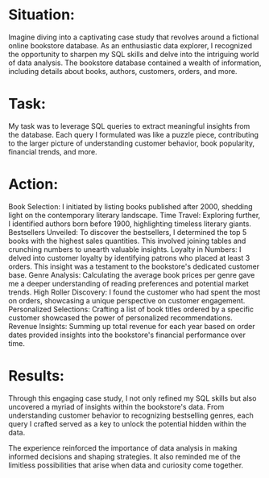 # Situation:
Imagine diving into a captivating case study that revolves around a fictional online bookstore database. As an enthusiastic data explorer, I recognized the opportunity to sharpen my SQL skills and delve into the intriguing world of data analysis. The bookstore database contained a wealth of information, including details about books, authors, customers, orders, and more.

# Task:
My task was to leverage SQL queries to extract meaningful insights from the database. Each query I formulated was like a puzzle piece, contributing to the larger picture of understanding customer behavior, book popularity, financial trends, and more.

# Action:

Book Selection: I initiated by listing books published after 2000, shedding light on the contemporary literary landscape.
Time Travel: Exploring further, I identified authors born before 1900, highlighting timeless literary giants.
Bestsellers Unveiled: To discover the bestsellers, I determined the top 5 books with the highest sales quantities. This involved joining tables and crunching numbers to unearth valuable insights.
Loyalty in Numbers: I delved into customer loyalty by identifying patrons who placed at least 3 orders. This insight was a testament to the bookstore's dedicated customer base.
Genre Analysis: Calculating the average book prices per genre gave me a deeper understanding of reading preferences and potential market trends.
High Roller Discovery: I found the customer who had spent the most on orders, showcasing a unique perspective on customer engagement.
Personalized Selections: Crafting a list of book titles ordered by a specific customer showcased the power of personalized recommendations.
Revenue Insights: Summing up total revenue for each year based on order dates provided insights into the bookstore's financial performance over time.
# Results:
Through this engaging case study, I not only refined my SQL skills but also uncovered a myriad of insights within the bookstore's data. From understanding customer behavior to recognizing bestselling genres, each query I crafted served as a key to unlock the potential hidden within the data.

The experience reinforced the importance of data analysis in making informed decisions and shaping strategies. It also reminded me of the limitless possibilities that arise when data and curiosity come together.
